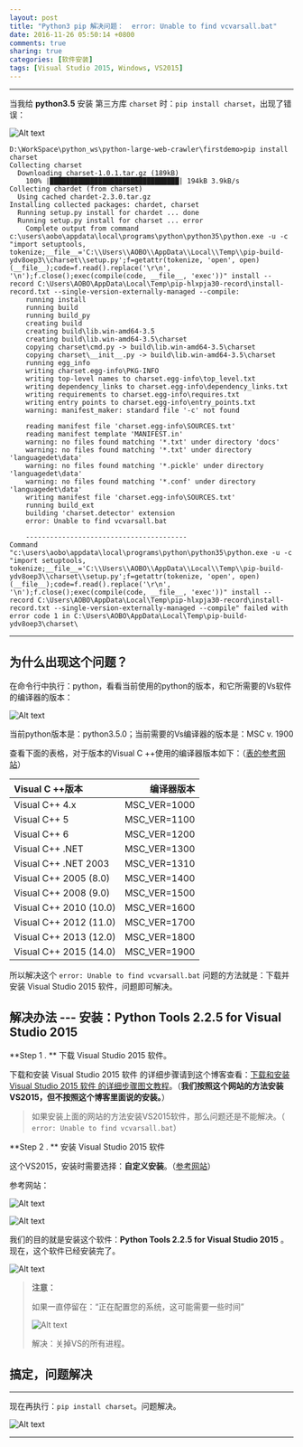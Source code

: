 ```yaml
---
layout: post
title: "Python3 pip 解决问题：  error: Unable to find vcvarsall.bat"
date: 2016-11-26 05:50:14 +0800
comments: true
sharing: true
categories: [软件安装]
tags: [Visual Studio 2015, Windows, VS2015]
---
```




---

当我给 **python3.5** 安装 第三方库 `charset` 时：`pip install charset`，出现了错误：

![Alt text](/images/2016-11-26-Python-pip-error-Unable-to-find-vcvarsall-bat/1480092727015.png)

```
D:\WorkSpace\python_ws\python-large-web-crawler\firstdemo>pip install charset
Collecting charset
  Downloading charset-1.0.1.tar.gz (189kB)
    100% |████████████████████████████████| 194kB 3.9kB/s
Collecting chardet (from charset)
  Using cached chardet-2.3.0.tar.gz
Installing collected packages: chardet, charset
  Running setup.py install for chardet ... done
  Running setup.py install for charset ... error
    Complete output from command c:\users\aobo\appdata\local\programs\python\python35\python.exe -u -c "import setuptools, tokenize;__file__='C:\\Users\\AOBO\\AppData\\Local\\Temp\\pip-build-ydv8oep3\\charset\\setup.py';f=getattr(tokenize, 'open', open)(__file__);code=f.read().replace('\r\n', '\n');f.close();exec(compile(code, __file__, 'exec'))" install --record C:\Users\AOBO\AppData\Local\Temp\pip-hlxpja30-record\install-record.txt --single-version-externally-managed --compile:
    running install
    running build
    running build_py
    creating build
    creating build\lib.win-amd64-3.5
    creating build\lib.win-amd64-3.5\charset
    copying charset\cmd.py -> build\lib.win-amd64-3.5\charset
    copying charset\__init__.py -> build\lib.win-amd64-3.5\charset
    running egg_info
    writing charset.egg-info\PKG-INFO
    writing top-level names to charset.egg-info\top_level.txt
    writing dependency_links to charset.egg-info\dependency_links.txt
    writing requirements to charset.egg-info\requires.txt
    writing entry points to charset.egg-info\entry_points.txt
    warning: manifest_maker: standard file '-c' not found

    reading manifest file 'charset.egg-info\SOURCES.txt'
    reading manifest template 'MANIFEST.in'
    warning: no files found matching '*.txt' under directory 'docs'
    warning: no files found matching '*.txt' under directory 'languagedet\data'
    warning: no files found matching '*.pickle' under directory 'languagedet\data'
    warning: no files found matching '*.conf' under directory 'languagedet\data'
    writing manifest file 'charset.egg-info\SOURCES.txt'
    running build_ext
    building 'charset.detector' extension
    error: Unable to find vcvarsall.bat

    ----------------------------------------
Command "c:\users\aobo\appdata\local\programs\python\python35\python.exe -u -c "import setuptools, tokenize;__file__='C:\\Users\\AOBO\\AppData\\Local\\Temp\\pip-build-ydv8oep3\\charset\\setup.py';f=getattr(tokenize, 'open', open)(__file__);code=f.read().replace('\r\n', '\n');f.close();exec(compile(code, __file__, 'exec'))" install --record C:\Users\AOBO\AppData\Local\Temp\pip-hlxpja30-record\install-record.txt --single-version-externally-managed --compile" failed with error code 1 in C:\Users\AOBO\AppData\Local\Temp\pip-build-ydv8oep3\charset\
```


---

## 为什么出现这个问题？ 

在命令行中执行：python，看看当前使用的python的版本，和它所需要的Vs软件的编译器的版本：

![Alt text](/images/2016-11-26-Python-pip-error-Unable-to-find-vcvarsall-bat/1480095090271.png)

当前python版本是：python3.5.0；当前需要的Vs编译器的版本是：MSC v. 1900

查看下面的表格，对于版本的Visual C ++使用的编译器版本如下：（[表的参考网站](http://stackoverflow.com/questions/2676763/what-version-of-visual-studio-is-python-on-my-computer-compiled-with)）

| Visual C ++版本 |     编译器版本|
| :-------- | --------:|
| Visual C++ 4.x |   MSC_VER=1000 |
|Visual C++ 5                   | MSC_VER=1100|
|Visual C++ 6                   | MSC_VER=1200|
|Visual C++ .NET               |  MSC_VER=1300|
|Visual C++ .NET 2003         |   MSC_VER=1310|
|Visual C++ 2005  (8.0)      |    MSC_VER=1400|
|Visual C++ 2008  (9.0)     |     MSC_VER=1500|
|Visual C++ 2010 (10.0)    |      MSC_VER=1600|
|Visual C++ 2012 (11.0)   |       MSC_VER=1700|
|Visual C++ 2013 (12.0)  |        MSC_VER=1800|
|Visual C++ 2015 (14.0) |         MSC_VER=1900|


所以解决这个 `error: Unable to find vcvarsall.bat` 问题的方法就是：下载并安装 Visual Studio 2015 软件，问题即可解决。

## 解决办法 --- 安装：**Python Tools 2.2.5 for Visual Studio 2015** 

**Step 1 . ** 下载 Visual Studio 2015 软件。

下载和安装 Visual Studio 2015 软件 的详细步骤请到这个博客查看：[下载和安装 Visual Studio 2015 软件 的详细步骤图文教程](http://www.aobosir.com/blog/2016/11/26/download-install-Miarosoft-Visual-Studio-2015-software-tutorial/)。（**我们按照这个网站的方法安装VS2015，但不按照这个博客里面说的安装。**）

> 如果安装上面的网站的方法安装VS2015软件，那么问题还是不能解决。（` error: Unable to find vcvarsall.bat`）

**Step 2 . ** 安装 Visual Studio 2015 软件

这个VS2015，安装时需要选择：**自定义安装**。（[参考网站](http://jingyan.baidu.com/article/adc815138162e8f723bf7387.html)）

参考网站：

![Alt text](/images/2016-11-26-Python-pip-error-Unable-to-find-vcvarsall-bat/1480108534366.png)

![Alt text](/images/2016-11-26-Python-pip-error-Unable-to-find-vcvarsall-bat/1480108637845.png)

我们的目的就是安装这个软件：**Python Tools 2.2.5 for Visual Studio 2015** 。现在，这个软件已经安装完了。

![Alt text](/images/2016-11-26-Python-pip-error-Unable-to-find-vcvarsall-bat/1480109167911.png)

> **注意：**
>  
>  如果一直停留在：“正在配置您的系统，这可能需要一些时间”
>   
>  ![Alt text](/images/2016-11-26-Python-pip-error-Unable-to-find-vcvarsall-bat/1480109561343.png)
>   
>   解决：关掉VS的所有进程。


## 搞定，问题解决

---

现在再执行：`pip install charset`。问题解决。

![Alt text](/images/2016-11-26-Python-pip-error-Unable-to-find-vcvarsall-bat/1480109745990.png)


----------

